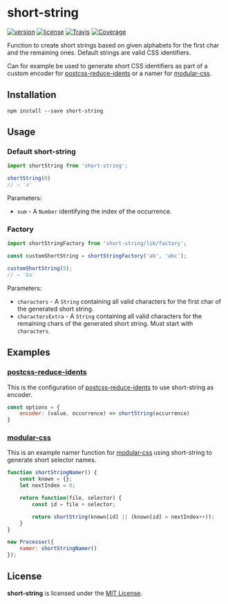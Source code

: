 # short-string

[![version][npm-badge]][npm]
[![license][license-badge]](LICENSE)
[![Travis][travis-badge]][travis]
[![Coverage][coverage-badge]][coverage]

[npm-badge]: https://img.shields.io/npm/v/short-string.svg?style=flat-square
[license-badge]: https://img.shields.io/github/license/darthmaim/short-string.svg?style=flat-square
[travis-badge]: https://img.shields.io/travis/darthmaim/short-string.svg?style=flat-square
[coverage-badge]: https://img.shields.io/codecov/c/github/darthmaim/short-string.svg?style=flat-square
[npm]: https://www.npmjs.com/package/short-string
[travis]: https://travis-ci.org/darthmaim/short-string
[coverage]: https://codecov.io/github/darthmaim/short-string

Function to create short strings based on given alphabets for the first char and the remaining ones. Default strings are valid CSS identifiers.

Can for example be used to generate short CSS identifiers as part of a custom encoder for [postcss-reduce-idents](https://github.com/ben-eb/postcss-reduce-idents) or a namer for [modular-css](https://github.com/tivac/modular-css).

## Installation

```
npm install --save short-string
```

## Usage

### Default short-string

```js
import shortString from 'short-string';

shortString(0)
// ⇒ 'a'
```

Parameters:
* `num` - A `Number` identifying the index of the occurrence.


### Factory

```js
import shortStringFactory from 'short-string/lib/factory';

const customShortString = shortStringFactory('ab', 'abc');

customShortString(5);
// ⇒ 'ba'
```

Parameters:
* `characters` - A `String` containing all valid characters for the first char of the generated short string.
* `charactersExtra` - A `String` containing all valid characters for the remaining chars of the generated short string. Must start with `characters`.

## Examples

### [postcss-reduce-idents](https://github.com/ben-eb/postcss-reduce-idents)

This is the configuration of [postcss-reduce-idents](https://github.com/ben-eb/postcss-reduce-idents) to use short-string as encoder.

```js
const options = {
    encoder: (value, occurrence) => shortString(occurrence)
}
```

### [modular-css](https://github.com/tivac/modular-css)

This is an example namer function for [modular-css](https://github.com/tivac/modular-css) using short-string to generate short selector names.

```js
function shortStringNamer() {
    const known = {};
    let nextIndex = 0;

    return function(file, selector) {
        const id = file + selector;

        return shortString(known[id] || (known[id] = nextIndex++));
    }
}

new Processor({
    namer: shortStringNamer()
});
```


## License

**short-string** is licensed under the [MIT License](LICENSE).
